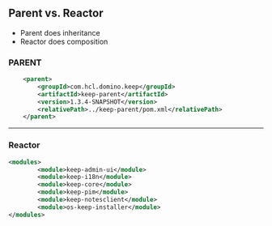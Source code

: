 ## Parent vs. Reactor

- Parent does inheritance
- Reactor does composition

### PARENT

```xml
	<parent>
		<groupId>com.hcl.domino.keep</groupId>
		<artifactId>keep-parent</artifactId>
		<version>1.3.4-SNAPSHOT</version>
		<relativePath>../keep-parent/pom.xml</relativePath>
	</parent>
```

---

### Reactor

```xml
<modules>
		<module>keep-admin-ui</module>
		<module>keep-i18n</module>
		<module>keep-core</module>
		<module>keep-pim</module>
		<module>keep-notesclient</module>
		<module>os-keep-installer</module>
</modules>
```
